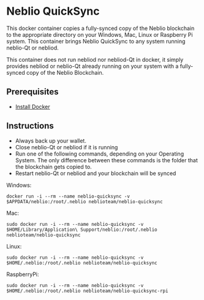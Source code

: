 # Neblio QuickSync

This docker container copies a fully-synced copy of the Neblio blockchain to the appropriate directory on your Windows, Mac, Linux or Raspberry Pi system. This container brings Neblio QuickSync to any system running neblio-Qt or nebliod.

This container does not run nebliod nor nebliod-Qt in docker, it simply provides nebliod or neblio-Qt already running on your system with a fully-synced copy of the Neblio Blockchain.

## Prerequisites
- [Install Docker](https://store.docker.com/search?offering=community&type=edition)

## Instructions
- Always back up your wallet.
- Close neblio-Qt or nebliod if it is running
- Run one of the following commands, depending on your Operating System. The only difference between these commands is the folder that the blockchain gets copied to.
- Restart neblio-Qt or nebliod and your blockchain will be synced

Windows:

```docker run -i --rm --name neblio-quicksync -v $APPDATA/neblio:/root/.neblio neblioteam/neblio-quicksync```

Mac:

```sudo docker run -i --rm --name neblio-quicksync -v $HOME/Library/Application\ Support/neblio:/root/.neblio neblioteam/neblio-quicksync```

Linux:

```sudo docker run -i --rm --name neblio-quicksync -v $HOME/.neblio:/root/.neblio neblioteam/neblio-quicksync```

RaspberryPi:

```sudo docker run -i --rm --name neblio-quicksync -v $HOME/.neblio:/root/.neblio neblioteam/neblio-quicksync-rpi```